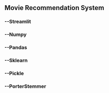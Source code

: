 ## Movie Recommendation System

### --Streamlit
### --Numpy
### --Pandas
### --Sklearn
### --Pickle
### --PorterStemmer
